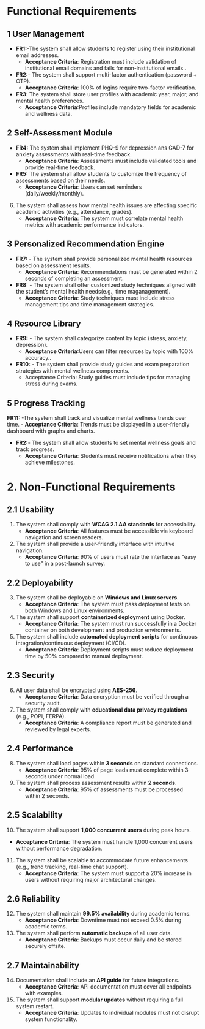 # Functional Requirements

## 1 User Management
- **FR1:**-The system shall allow students to register using their institutional email addresses.
     - **Acceptance Criteria**: Registration must include validation of institutional email domains and fails for non-institutional emails..
- **FR2:**- The system shall support multi-factor authentication (password + OTP).
     - **Acceptance Criteria**: 100% of logins require two-factor verification.
- **FR3**: The system shall store user profiles with academic year, major, and mental health preferences.
     - **Acceptance Criteria**:Profiles include mandatory fields for academic and wellness data.
## 2 Self-Assessment Module
- **FR4:** The system shall implement PHQ-9 for depression ans GAD-7 for anxiety assessments with real-time feedback. 
   - **Acceptance Criteria**: Assessments must include validated tools and provide real-time feedback.
- **FR5:** The system shall allow students to customize the frequency of assessments based on their needs.
   - **Acceptance Criteria**: Users can set reminders (daily/weekly/monthly).
6. The system shall assess how mental health issues are affecting specific academic activities (e.g., attendance, grades).
    - **Acceptance Criteria**: The system must correlate mental health metrics with academic performance indicators.

## 3 Personalized Recommendation Engine
- **FR7:** - The system shall provide personalized mental health resources based on assessment results.
   - **Acceptance Criteria**: Recommendations must be generated within 2 seconds of completing an assessment.
- **FR8:** - The system shall offer customized study techniques aligned with the student’s mental health needs(e.g., time maganagement).
   - **Acceptance Criteria**: Study techniques must include stress management tips and time management strategies.
## 4 Resource Library
- **FR9:** - The system shall categorize content by topic (stress, anxiety, depression).
    - **Acceptance Criteria**:Users can filter resources by topic with 100% accuracy..
- **FR10:** - The system shall provide study guides and exam preparation strategies with mental wellness components.
     - Acceptance Criteria: Study guides must include tips for managing stress during exams.
## 5 Progress Tracking
**FR11:** -The system shall track and visualize mental wellness trends over time.
     - **Acceptance Criteria**: Trends must be displayed in a user-friendly dashboard with graphs and charts.
- **FR2:**- The system shall allow students to set mental wellness goals and track progress.
    - **Acceptance Criteria**: Students must receive notifications when they achieve milestones.

# 2. Non-Functional Requirements

## 2.1 Usability
1. The system shall comply with **WCAG 2.1 AA standards** for accessibility.
   - **Acceptance Criteria**: All features must be accessible via keyboard navigation and screen readers.
2. The system shall provide a user-friendly interface with intuitive navigation.
   - **Acceptance Criteria**: 90% of users must rate the interface as "easy to use" in a post-launch survey.
## 2.2 Deployability
3. The system shall be deployable on **Windows and Linux servers**.
    - **Acceptance Criteria**: The system must pass deployment tests on both Windows and Linux environments.
4. The system shall support **containerized deployment** using Docker.
    - **Acceptance Criteria**: The system must run successfully in a Docker container on both development and production environments.
5. The system shall include **automated deployment scripts** for continuous integration/continuous deployment (CI/CD).
    - **Acceptance Criteria**: Deployment scripts must reduce deployment time by 50% compared to manual deployment.
## 2.3 Security
6. All user data shall be encrypted using **AES-256**.
   - **Acceptance Criteria**: Data encryption must be verified through a security audit.
7. The system shall comply with **educational data privacy regulations** (e.g., POPI, FERPA).
   - **Acceptance Criteria**: A compliance report must be generated and reviewed by legal experts.

## 2.4 Performance
8. The system shall load pages within **3 seconds** on standard connections.
   - **Acceptance Criteria**: 95% of page loads must complete within 3 seconds under normal load.
9. The system shall process assessment results within **2 seconds**.
   - **Acceptance Criteria**: 95% of assessments must be processed within 2 seconds.

## 2.5 Scalability
10. The system shall support **1,000 concurrent users** during peak hours.
   - **Acceptance Criteria**: The system must handle 1,000 concurrent users without performance degradation.
11. The system shall be scalable to accommodate future enhancements (e.g., trend tracking, real-time chat support).
     - **Acceptance Criteria**: The system must support a 20% increase in users without requiring major architectural changes.

## 2.6 Reliability
12. The system shall maintain **99.5% availability** during academic terms.
    - **Acceptance Criteria**: Downtime must not exceed 0.5% during academic terms.
13. The system shall perform **automatic backups** of all user data.
    - **Acceptance Criteria**: Backups must occur daily and be stored securely offsite.

## 2.7 Maintainability
14. Documentation shall include an **API guide** for future integrations.
    - **Acceptance Criteria**: API documentation must cover all endpoints with examples.
15. The system shall support **modular updates** without requiring a full system restart.
    - **Acceptance Criteria**: Updates to individual modules must not disrupt system functionality.



